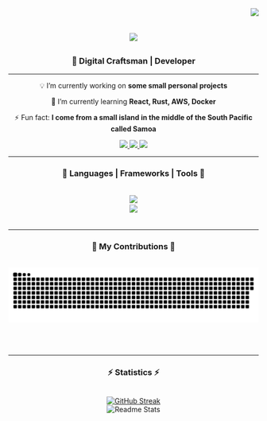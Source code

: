 <img align="right" src="https://api.visitorbadge.io/api/visitors?path=https%3A%2F%2Fgithub.com%2FfPuniVaesau&label=Views&labelColor=%234a4759&countColor=%23bbc15d&style=flat-square"/>

<h1 align="center">
  <a href="https://git.io/typing-svg">
    <img src="https://readme-typing-svg.herokuapp.com/?font=Fira+Code&weight=700&pause=1000&color=9CAD4B&size=35&center=true&vCenter=true&width=500&height=70&duration=4000&lines=Hi+there+👋🏽;+I'm+Filo+Puni+Vaesau+🗿;"/>
  </a>
</h1>
<h3 align="center">💭 Digital Craftsman | Developer</h3>
<hr>

<div align="center">
  
  💡 I’m currently working on **some small personal projects**

  🌱 I’m currently learning **React, Rust, AWS, Docker**

  ⚡ Fun fact: **I come from a small island in the middle of the South Pacific called Samoa**
  
</div>

<div align="center">
  <a href="mailto:filopunivaesau@gmail.com">
    <img src="https://shields.io/badge/Gmail-FFFFFF?style=for-the-badge&logo=gmail&logoColor=orange" target="_blank"/>
  </a>
  <a href="https://www.linkedin.com/in/filo-puni-vaesau-436801261/">
    <img src="https://img.shields.io/badge/LinkedIn-0077B5?style=for-the-badge&logo=linkedin&logoColor=white" target="_blank">
  </a>
  <a href="https://fPuniVaesau.git.io">
    <img src="https://img.shields.io/badge/GitHub-100000?style=for-the-badge&logo=github&logoColor=white" target="_blank"/>
  </a>
</div>

<hr>

<h3 align="center">🧩 Languages | Frameworks | Tools 🧩</h3>
<br/>
<div align="center">
  <a href="https://skillicons.dev">
    <img src="https://skillicons.dev/icons?i=github,git,javascript,nodejs,python,java,vscode"/><br>
    <img src="https://skillicons.dev/icons?i=bash,html,css,mysql,react,rust,php"/>
  </a>
</div>

<br/>
<hr>

<div align="center">
  <h3>📙 My Contributions 📙</h3>
  <br>
  <source media="(prefers-color-scheme: dark)" srcset="github-snake-dark.svg" />
  <source media="(prefers-color-scheme: light)" srcset="github-snake.svg" />
  <img alt="Snake animation for my contributions" src="https://raw.githubusercontent.com/fPuniVaesau/fPuniVaesau/output/github-contribution-grid-snake-dark.svg"/>
 
  <br/><br/>
</div>

<hr/>

<h3 align="center">⚡️ Statistics ⚡️</h3>
<br>

<div align="center">
  <a href="https://git.io/streak-stats"><img src="https://streak-stats.demolab.com?user=fPuniVaesau&theme=graywhite&hide_border=true&date_format=j%20M%5B%20Y%5D&card_width=500" alt="GitHub Streak" /></a>

  <br/>
  <img width=500 src="https://github-readme-stats.vercel.app/api?username=fPuniVaesau&show_icons=true&theme=graywhite&rank_icon=github&border_radius=7" alt="Readme Stats"/>

  <!-- [![Anurag's GitHub stats](https://github-readme-stats.vercel.app/api?username=fPuniVaesau)](https://github.com/anuraghazra/github-readme-stats) -->
</div>


